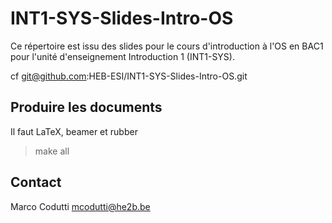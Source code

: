 # INT1-SYS-Slides-Intro-OS

Ce répertoire est issu des slides pour le cours d'introduction à l'OS en BAC1 pour l'unité d'enseignement Introduction 1 (INT1-SYS).

cf git@github.com:HEB-ESI/INT1-SYS-Slides-Intro-OS.git

## Produire les documents

Il faut LaTeX, beamer et rubber
> make all

## Contact

Marco Codutti <mcodutti@he2b.be>
